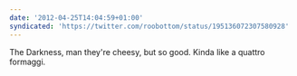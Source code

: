 ```yaml
---
date: '2012-04-25T14:04:59+01:00'
syndicated: 'https://twitter.com/roobottom/status/195136072307580928'
---
```

The Darkness, man they're cheesy, but so good. Kinda like a quattro formaggi.
